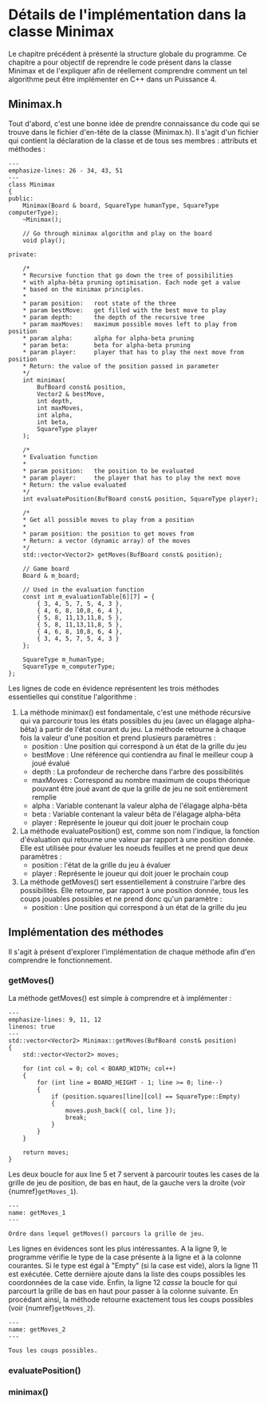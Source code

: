 # Détails de l'implémentation dans la classe Minimax

Le chapitre précédent à présenté la structure globale du programme. Ce chapitre a pour objectif de reprendre le code présent dans la classe Minimax et de l'expliquer afin de réellement comprendre comment un tel algorithme peut être implémenter en C++ dans un Puissance 4.

## Minimax.h

Tout d'abord, c'est une bonne idée de prendre connaissance du code qui se trouve dans le fichier d'en-tête de la classe (Minimax.h). Il s'agit d'un fichier qui contient la déclaration de la classe et de tous ses membres : attributs et méthodes :

```{code-block} cpp
---
emphasize-lines: 26 - 34, 43, 51
---
class Minimax
{
public:
    Minimax(Board & board, SquareType humanType, SquareType computerType);
    ~Minimax();

    // Go through minimax algorithm and play on the board
    void play();

private:

    /*
    * Recursive function that go down the tree of possibilities
    * with alpha-bêta pruning optimisation. Each node get a value
    * based on the minimax principles.
    *
    * param position:   root state of the three
    * param bestMove:   get filled with the best move to play
    * param depth:      the depth of the recursive tree
    * param maxMoves:   maximum possible moves left to play from position
    * param alpha:      alpha for alpha-beta pruning
    * param beta:       beta for alpha-beta pruning
    * param player:     player that has to play the next move from position
    * Return: the value of the position passed in parameter
    */
    int minimax(
        BufBoard const& position,
        Vector2 & bestMove,
        int depth,
        int maxMoves,
        int alpha,
        int beta,
        SquareType player
    );

    /*
    * Evaluation function
    *
    * param position:   the position to be evaluated
    * param player:     the player that has to play the next move
    * Return: the value evaluated
    */
    int evaluatePosition(BufBoard const& position, SquareType player);

    /*
    * Get all possible moves to play from a position
    *
    * param position: the position to get moves from
    * Return: a vector (dynamic array) of the moves
    */
    std::vector<Vector2> getMoves(BufBoard const& position);

    // Game board
    Board & m_board;

    // Used in the evaluation function
    const int m_evaluationTable[6][7] = {
        { 3, 4, 5, 7, 5, 4, 3 }, 
        { 4, 6, 8, 10,8, 6, 4 },
        { 5, 8, 11,13,11,8, 5 }, 
        { 5, 8, 11,13,11,8, 5 },
        { 4, 6, 8, 10,8, 6, 4 },
        { 3, 4, 5, 7, 5, 4, 3 }
    };

    SquareType m_humanType;
    SquareType m_computerType;
};
```

Les lignes de code en évidence représentent les trois méthodes essentielles qui constitue l'algorithme :

1) La méthode minimax() est fondamentale, c'est une méthode récursive qui va parcourir tous les états possibles du jeu (avec un élagage alpha-bêta) à partir de l'état courant du jeu. La méthode retourne à chaque fois la valeur d'une position et prend plusieurs paramètres :
    - position : Une position qui correspond à un état de la grille du jeu
    - bestMove : Une référence qui contiendra au final le meilleur coup à joué évalué
    - depth : La profondeur de recherche dans l'arbre des possibilités
    - maxMoves : Correspond au nombre maximum de coups théorique pouvant être joué avant de que la grille de jeu ne soit entièrement remplie
    - alpha : Variable contenant la valeur alpha de l'élagage alpha-bêta
    - beta : Variable contenant la valeur bêta de l'élagage alpha-bêta
    - player : Représente le joueur qui doit jouer le prochain coup
2) La méthode evaluatePosition() est, comme son nom l'indique, la fonction d'évaluation qui retourne une valeur par rapport à une position donnée. Elle est utilisée pour évaluer les noeuds feuilles et ne prend que deux paramètres :
    - position : l'état de la grille du jeu à évaluer
    - player : Représente le joueur qui doit jouer le prochain coup
3) La méthode getMoves() sert essentiellement à construire l'arbre des possibilités. Elle retourne, par rapport à une position donnée, tous les coups jouables possibles et ne prend donc qu'un paramètre :
    - position : Une position qui correspond à un état de la grille du jeu

## Implémentation des méthodes

Il s'agit à présent d'explorer l'implémentation de chaque méthode afin d'en comprendre le fonctionnement.

### getMoves()

La méthode getMoves() est simple à comprendre et à implémenter :

```{code-block} cpp
---
emphasize-lines: 9, 11, 12
linenos: true
---
std::vector<Vector2> Minimax::getMoves(BufBoard const& position)
{
    std::vector<Vector2> moves;

    for (int col = 0; col < BOARD_WIDTH; col++)
    {
        for (int line = BOARD_HEIGHT - 1; line >= 0; line--)
        {
            if (position.squares[line][col] == SquareType::Empty)
            {
                moves.push_back({ col, line });
                break;
            }
        }
    }

    return moves;
}
```

Les deux boucle for aux line 5 et 7 servent à parcourir toutes les cases de la grille de jeu de position, de bas en haut, de la gauche vers la droite (voir {numref}`getMoves_1`).

```{figure} images/getMoves_1.png
---
name: getMoves_1
---

Ordre dans lequel getMoves() parcours la grille de jeu.
```

Les lignes en évidences sont les plus intéressantes. A la ligne 9, le programme vérifie le type de la case présente à la ligne et à la colonne courantes. Si le type est égal à "Empty" (si la case est vide), alors la ligne 11 est exécutée. Cette dernière ajoute dans la liste des coups possibles les coordonnées de la case vide. Enfin, la ligne 12 *casse* la boucle for qui parcourt la grille de bas en haut pour passer à la colonne suivante. En procédant ainsi, la méthode retourne exactement tous les coups possibles (voir {numref}`getMoves_2`).

```{figure} images/getMoves_2.png
---
name: getMoves_2
---

Tous les coups possibles.
```

### evaluatePosition()

### minimax()